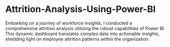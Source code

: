 # Attrition-Analysis-Using-Power-BI
Embarking on a journey of workforce insights, I conducted a comprehensive attrition analysis utilizing the robust capabilities of Power BI. This dynamic dashboard translates complex data into actionable insights, shedding light on employee attrition patterns within the organization.
